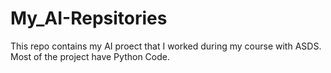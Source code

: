 # My_AI-Repsitories
This repo contains my AI proect that I worked during my course with ASDS. Most of the project have Python Code.
